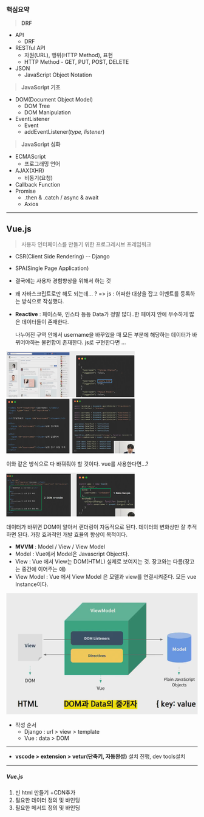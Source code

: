 ### 핵심요약

> **DRF**

* API 
  * DRF
* RESTful API
  * 자원(URL), 행위(HTTP Method), 표현
  * HTTP Method - GET, PUT, POST, DELETE
* JSON
  * JavaScript Object Notation

> **JavaScript 기초**

* DOM(Document Object Model)
  * DOM Tree
  * DOM Manipulation
* EventListener
  * Event
  * addEventListener(*type, listener*)

> **JavaScript 심화**

* ECMAScript
  * 프로그래밍 언어
* AJAX(XHR)
  * 비동기(요청)
* Callback Function
* Promise
  * .then & .catch / async & await
  * Axios

-------------------------------------------------

## Vue.js

> 사용자 인터페이스를 만들기 위한 프로그레시브 프레임워크

* CSR(Client Side Rendering) -- Django

* SPA(Single Page Application) 

* 결국에는 사용자 경험향상을 위해서 하는 것

* 왜 자바스크립트로만 해도 되는데... ?  => js : 어떠한 대상을 잡고 이벤트를 등록하는 방식으로 작성했다. 

* **Reactive** : 페이스북, 인스타 등등 Data가 정말 많다..한 페이지 안에 무수하게 많은 데이터들이 존재한다.

  나누어진 구역 안에서 username을 바꾸었을 때 모든 부분에 해당하는 데이터가 바뀌어야하는 불편함이 존재한다. js로 구현한다면 ...

<img src="vue001.assets/image-20201109114725564.png" alt="image-20201109114725564" style="zoom: 33%;" />



<img src="vue001.assets/image-20201109114805543.png" alt="image-20201109114805543" style="zoom:33%;" />

이와 같은 방식으로 다 바꿔줘야 할 것이다.  vue를 사용한다면...?

<img src="vue001.assets/image-20201109114910880.png" alt="image-20201109114910880" style="zoom:33%;" />

데이터가 바뀌면 DOM이 알아서 랜더링이 자동적으로 된다. 데이터의 변화상만 잘 추적하면 된다. 가장 효과적인 개발 효율의 향상이 목적이다.



* **MVVM** : Model /  View / View Model
* Model : Vue에서 Model은 Javascript Object다.
* View : Vue 에서 View는 DOM(HTML) 실제로 보여지는 것. 장고와는 다름(장고는 중간에 이어주는 애) 
* View Model : Vue 에서 View Model 은 모델과 view를 연결시켜준다. 모든 vue Instance이다.

<img src="vue001.assets/image-20201109115304291.png" alt="image-20201109115304291" style="zoom:50%;" />

* 작성 순서
  * Django : url > view > template
  * Vue : data > DOM

  

------------

* **vscode > extension > vetur(단축키, 자동완성)** 설치 진행, dev tools설치



----------

##### Vue.js

1. 빈 html 만들기 +CDN추가
2. 필요한 데이터 정의 및 바인딩
3. 필요한 메서드 정의 및 바인딩